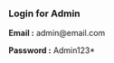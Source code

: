 <h3>Login for Admin</h3> 
<p><strong>Email :</strong> admin@email.com</p>
<p><strong>Password :</strong> Admin123*</p> 
